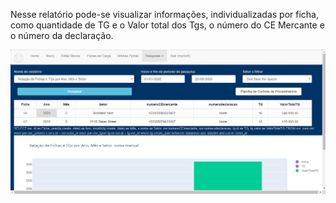 Nesse relatório pode-se visualizar informações, individualizadas por 
ficha, como quantidade de TG e o Valor total dos Tgs, o número do 
CE Mercante e o número da declaração.

![Relatorio Gerencial](../images/RLh1.png)